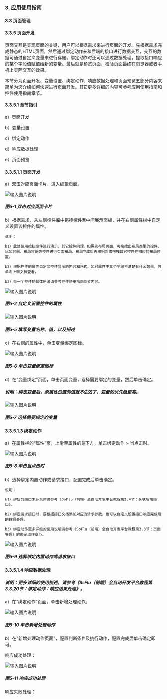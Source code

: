 ### 3. 应用使用指南

#### 3.3 页面管理

#### 3.3.5 页面开发

页面交互是实现页面的关键，用户可以根据需求来进行页面的开发。先根据需求完成静态的HTML页面，然后通过绑定动作来和后端的接口进行数据交互，交互的数据可通过自定义变量来进行存储。绑定动作时还可以通过数据处理，提取接口响应的某个字段值赋值给新的变量。最后就是预览页面，检验页面最终在浏览器或者手机上实际交互的效果。

本节分为页面开发、变量设置、绑定动作、响应数据处理和页面预览五部分内容来简单为您介绍如何快速进行页面开发。其它更多详细的内容可参考应用使用指南和控件使用指南章节。

#### 3.3.5.1 章节指引

a）页面开发

b）变量设置

c）绑定动作

d）响应数据处理

e）页面预览

#### 3.3.5.1.1 页面开发

a）双击对应页面卡片，进入编辑页面。

![输入图片说明](../../../../images/%20SoFlu%EF%BC%88%E5%89%8D%E7%AB%AF%EF%BC%89%E5%85%A8%E8%87%AA%E5%8A%A8%E5%BC%80%E5%8F%91%E5%B9%B3%E5%8F%B0%E6%95%99%E7%A8%8B/1.%20%E6%9C%80%E6%96%B0%E7%89%88%E6%9C%AC%20-%20%E6%9B%B4%E6%96%B0%E6%97%A5%E6%9C%9F%20-%202023.01.10/3.%20%E5%BA%94%E7%94%A8%E4%BD%BF%E7%94%A8%E6%8C%87%E5%8D%97/3.%20%E9%A1%B5%E9%9D%A2%E7%AE%A1%E7%90%86/5-1.png)

##### 图5-1 双击对应页面卡片

b）根据需求，从左侧控件库中拖拽控件至中间展示面板，并在右侧属性栏中自定义设置该控件的属性。

```
说明：

b1）此处使用按钮控件进行演示，其它控件同理。如需先布局页面，可拖拽出布局类型的控件，比如容器、布局容器等控件进行页面布局，布局完成后再根据需求拖拽其它控件在相应的布局位置。

b2）根据控件的属性自定义控件显示的内容和格式，如对属性中某个字段不清楚有什么效果，可单击上面文档查看。

b3）每一个控件的具体用法请参考控件使用指南章节内容。
```

![输入图片说明](../../../../images/%20SoFlu%EF%BC%88%E5%89%8D%E7%AB%AF%EF%BC%89%E5%85%A8%E8%87%AA%E5%8A%A8%E5%BC%80%E5%8F%91%E5%B9%B3%E5%8F%B0%E6%95%99%E7%A8%8B/1.%20%E6%9C%80%E6%96%B0%E7%89%88%E6%9C%AC%20-%20%E6%9B%B4%E6%96%B0%E6%97%A5%E6%9C%9F%20-%202023.01.10/3.%20%E5%BA%94%E7%94%A8%E4%BD%BF%E7%94%A8%E6%8C%87%E5%8D%97/3.%20%E9%A1%B5%E9%9D%A2%E7%AE%A1%E7%90%86/5-2.png)

##### 图5-2 自定义设置控件的属性

![输入图片说明](../../../../images/%20SoFlu%EF%BC%88%E5%89%8D%E7%AB%AF%EF%BC%89%E5%85%A8%E8%87%AA%E5%8A%A8%E5%BC%80%E5%8F%91%E5%B9%B3%E5%8F%B0%E6%95%99%E7%A8%8B/1.%20%E6%9C%80%E6%96%B0%E7%89%88%E6%9C%AC%20-%20%E6%9B%B4%E6%96%B0%E6%97%A5%E6%9C%9F%20-%202023.01.10/3.%20%E5%BA%94%E7%94%A8%E4%BD%BF%E7%94%A8%E6%8C%87%E5%8D%97/3.%20%E9%A1%B5%E9%9D%A2%E7%AE%A1%E7%90%86/5-5.png)

##### 图5-5 填写变量名称、值，以及描述

c）在右侧的属性中，单击变量绑定图标。

![输入图片说明](../../../../images/%20SoFlu%EF%BC%88%E5%89%8D%E7%AB%AF%EF%BC%89%E5%85%A8%E8%87%AA%E5%8A%A8%E5%BC%80%E5%8F%91%E5%B9%B3%E5%8F%B0%E6%95%99%E7%A8%8B/1.%20%E6%9C%80%E6%96%B0%E7%89%88%E6%9C%AC%20-%20%E6%9B%B4%E6%96%B0%E6%97%A5%E6%9C%9F%20-%202023.01.10/3.%20%E5%BA%94%E7%94%A8%E4%BD%BF%E7%94%A8%E6%8C%87%E5%8D%97/3.%20%E9%A1%B5%E9%9D%A2%E7%AE%A1%E7%90%86/5-6.png)

##### 图5-6 单击变量绑定图标

d）在“变量绑定”页面，单击页面变量，选择需要绑定的变量，然后单击确定。

##### 说明：绑定变量后，原属性设置的值就不生效了，变量的优先级更高。

![输入图片说明](../../../../images/%20SoFlu%EF%BC%88%E5%89%8D%E7%AB%AF%EF%BC%89%E5%85%A8%E8%87%AA%E5%8A%A8%E5%BC%80%E5%8F%91%E5%B9%B3%E5%8F%B0%E6%95%99%E7%A8%8B/1.%20%E6%9C%80%E6%96%B0%E7%89%88%E6%9C%AC%20-%20%E6%9B%B4%E6%96%B0%E6%97%A5%E6%9C%9F%20-%202023.01.10/3.%20%E5%BA%94%E7%94%A8%E4%BD%BF%E7%94%A8%E6%8C%87%E5%8D%97/3.%20%E9%A1%B5%E9%9D%A2%E7%AE%A1%E7%90%86/5-7.png)

##### 图5-7 选择需要绑定的变量

#### 3.3.5.1.3 绑定动作

a）在属性栏的“属性”页，上滑至属性的最下方，单击绑定动作 > 当点击时。

![输入图片说明](../../../../images/%20SoFlu%EF%BC%88%E5%89%8D%E7%AB%AF%EF%BC%89%E5%85%A8%E8%87%AA%E5%8A%A8%E5%BC%80%E5%8F%91%E5%B9%B3%E5%8F%B0%E6%95%99%E7%A8%8B/1.%20%E6%9C%80%E6%96%B0%E7%89%88%E6%9C%AC%20-%20%E6%9B%B4%E6%96%B0%E6%97%A5%E6%9C%9F%20-%202023.01.10/3.%20%E5%BA%94%E7%94%A8%E4%BD%BF%E7%94%A8%E6%8C%87%E5%8D%97/3.%20%E9%A1%B5%E9%9D%A2%E7%AE%A1%E7%90%86/5-8.png)

##### 图5-8 单击当点击时

b）选择绑定内置动作或请求接口，配置完成后单击确定。

```
说明：

b1）绑定的接口来源具体请参考《SoFlu（前端）全自动开发平台教程第2.4节：关联后端接口》。

b2）绑定请求接口时，要根据接口文档添加对应的请求参数，也可以自定义设置接口响应完成后的数据处理。

b3）绑定动作更多详细的使用说明请参考《SoFlu（前端）全自动开发平台教程第3.3节：页面管理》的绑定动作章节。
```

![输入图片说明](../../../../images/%20SoFlu%EF%BC%88%E5%89%8D%E7%AB%AF%EF%BC%89%E5%85%A8%E8%87%AA%E5%8A%A8%E5%BC%80%E5%8F%91%E5%B9%B3%E5%8F%B0%E6%95%99%E7%A8%8B/1.%20%E6%9C%80%E6%96%B0%E7%89%88%E6%9C%AC%20-%20%E6%9B%B4%E6%96%B0%E6%97%A5%E6%9C%9F%20-%202023.01.10/3.%20%E5%BA%94%E7%94%A8%E4%BD%BF%E7%94%A8%E6%8C%87%E5%8D%97/3.%20%E9%A1%B5%E9%9D%A2%E7%AE%A1%E7%90%86/5-9.png)

##### 图5-9 选择绑定内置动作或请求接口

#### 3.3.5.1.4 响应数据处理

##### 说明：更多详细的使用描述，请参考《SoFlu（前端）全自动开发平台教程第3.3.20节：绑定动作：响应结果处理》。

a）在“绑定动作”页面，单击新增处理动作。

![输入图片说明](../../../../images/%20SoFlu%EF%BC%88%E5%89%8D%E7%AB%AF%EF%BC%89%E5%85%A8%E8%87%AA%E5%8A%A8%E5%BC%80%E5%8F%91%E5%B9%B3%E5%8F%B0%E6%95%99%E7%A8%8B/1.%20%E6%9C%80%E6%96%B0%E7%89%88%E6%9C%AC%20-%20%E6%9B%B4%E6%96%B0%E6%97%A5%E6%9C%9F%20-%202023.01.10/3.%20%E5%BA%94%E7%94%A8%E4%BD%BF%E7%94%A8%E6%8C%87%E5%8D%97/3.%20%E9%A1%B5%E9%9D%A2%E7%AE%A1%E7%90%86/5-10.png)

##### 图5-10 单击新增处理动作

b）在“新增处理动作页面”，配置判断条件及执行动作，配置完成后单击确定即可。

响应成功处理：

![输入图片说明](../../../../images/%20SoFlu%EF%BC%88%E5%89%8D%E7%AB%AF%EF%BC%89%E5%85%A8%E8%87%AA%E5%8A%A8%E5%BC%80%E5%8F%91%E5%B9%B3%E5%8F%B0%E6%95%99%E7%A8%8B/1.%20%E6%9C%80%E6%96%B0%E7%89%88%E6%9C%AC%20-%20%E6%9B%B4%E6%96%B0%E6%97%A5%E6%9C%9F%20-%202023.01.10/3.%20%E5%BA%94%E7%94%A8%E4%BD%BF%E7%94%A8%E6%8C%87%E5%8D%97/3.%20%E9%A1%B5%E9%9D%A2%E7%AE%A1%E7%90%86/5-11.png)

##### 图5-11 响应成功处理

响应失败处理：
